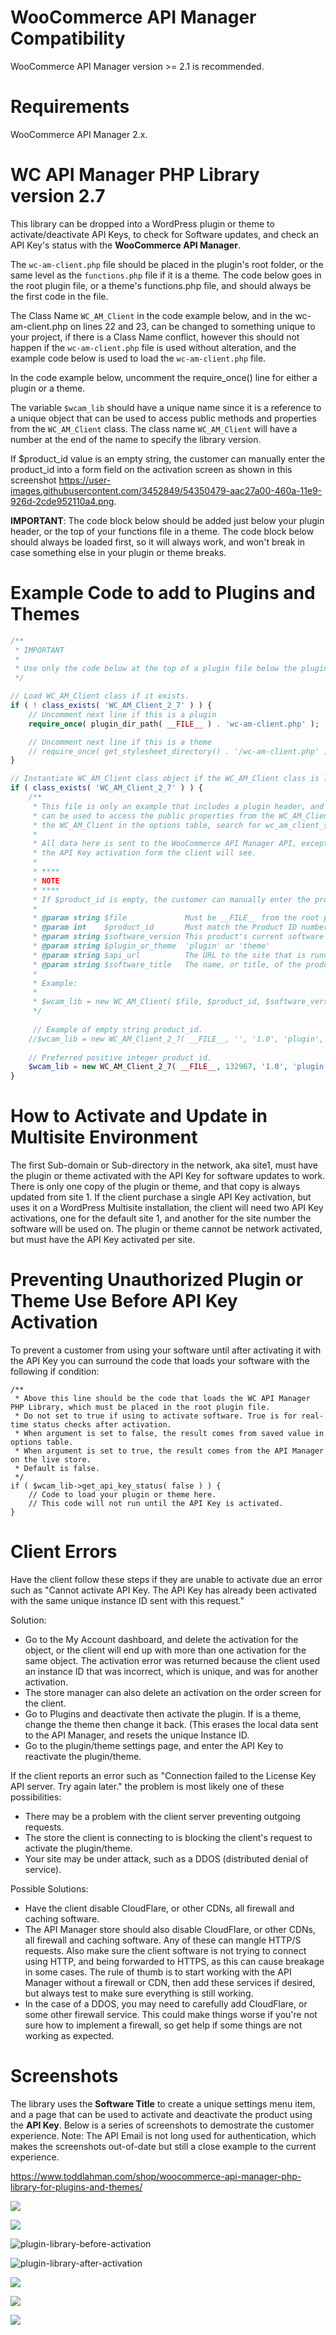WooCommerce API Manager Compatibility
==========================

WooCommerce API Manager version >= 2.1 is recommended.

Requirements
============

 WooCommerce API Manager 2.x.

WC API Manager PHP Library version 2.7
==========================

This library can be dropped into a WordPress plugin or theme to activate/deactivate API Keys, to check for Software updates, and check an API Key's status with the **WooCommerce API Manager**.

The ```wc-am-client.php``` file should be placed in the plugin's root folder, or the same level as the ```functions.php``` file if it is a theme. The code below goes in the root plugin file, or a theme's functions.php file, and should always be the first code in the file.

The Class Name ```WC_AM_Client``` in the code example below, and in the wc-am-client.php on lines 22 and 23, can be changed to something unique to your project, if there is a Class Name conflict, however this should not happen if the ```wc-am-client.php``` file is used without alteration, and the example code below is used to load the ```wc-am-client.php``` file.

In the code example below, uncomment the require_once() line for either a plugin or a theme.

The variable ```$wcam_lib``` should have a unique name since it is a reference to a unique object that can be used to access public methods and properties from the ```WC_AM_Client``` class. The class name ```WC_AM_Client``` will have a number at the end of the name to specify the library version.

If $product_id value is an empty string, the customer can manually enter the product_id into a form field on the activation screen as shown in this screenshot https://user-images.githubusercontent.com/3452849/54350479-aac27a00-460a-11e9-926d-2cde952110a4.png.

**IMPORTANT**: The code block below should be added just below your plugin header, or the top of your functions file in a theme. The code block below should always be loaded first, so it will always work, and won't break in case something else in your plugin or theme breaks.

Example Code to add to Plugins and Themes
==========================

```php
/**
 * IMPORTANT
 *
 * Use only the code below at the top of a plugin file below the plugin header, or at the top of a theme functions file.
 */

// Load WC_AM_Client class if it exists.
if ( ! class_exists( 'WC_AM_Client_2_7' ) ) {
	// Uncomment next line if this is a plugin
	require_once( plugin_dir_path( __FILE__ ) . 'wc-am-client.php' );

	// Uncomment next line if this is a theme
	// require_once( get_stylesheet_directory() . '/wc-am-client.php' );
}

// Instantiate WC_AM_Client class object if the WC_AM_Client class is loaded.
if ( class_exists( 'WC_AM_Client_2_7' ) ) {
	/**
	 * This file is only an example that includes a plugin header, and this code used to instantiate the client object. The variable $wcam_lib
	 * can be used to access the public properties from the WC_AM_Client class, but $wcam_lib must have a unique name. To find data saved by
	 * the WC_AM_Client in the options table, search for wc_am_client_{product_id}, so in this example it would be wc_am_client_13.
	 *
	 * All data here is sent to the WooCommerce API Manager API, except for the $software_title, which is used as a title, and menu label, for
	 * the API Key activation form the client will see.
	 *
	 * ****
	 * NOTE
	 * ****
	 * If $product_id is empty, the customer can manually enter the product_id into a form field on the activation screen.
	 *
	 * @param string $file             Must be __FILE__ from the root plugin file, or theme functions, file locations.
	 * @param int    $product_id       Must match the Product ID number (integer) in the product.
	 * @param string $software_version This product's current software version.
	 * @param string $plugin_or_theme  'plugin' or 'theme'
	 * @param string $api_url          The URL to the site that is running the API Manager. Example: https://www.toddlahman.com/
	 * @param string $software_title   The name, or title, of the product. The title is not sent to the API Manager APIs, but is used for menu titles.
	 *
	 * Example:
	 *
	 * $wcam_lib = new WC_AM_Client( $file, $product_id, $software_version, $plugin_or_theme, $api_url, $software_title );
	 */
	 
	 // Example of empty string product_id.
	//$wcam_lib = new WC_AM_Client_2_7( __FILE__, '', '1.0', 'plugin', 'http://wc/', 'Simple Comments - Simple' );
	
	// Preferred positive integer product_id.
	$wcam_lib = new WC_AM_Client_2_7( __FILE__, 132967, '1.0', 'plugin', 'http://wc/', 'Simple Comments - Simple' );
}
```

How to Activate and Update in Multisite Environment
==========================

The first Sub-domain or Sub-directory in the network, aka site1, must have the plugin or theme activated with the API Key for software updates to work. There is only one copy of the plugin or theme, and that copy is always updated from site 1. If the client purchase a single API Key activation, but uses it on a WordPress Multisite installation, the client will need two API Key activations, one for the default site 1, and another for the site number the software will be used on. The plugin or theme cannot be network activated, but must have the API Key activated per site.

Preventing Unauthorized Plugin or Theme Use Before API Key Activation
==========================

To prevent a customer from using your software until after activating it with the API Key you can surround the code that loads your software with the following if condition:

```
/**
 * Above this line should be the code that loads the WC API Manager PHP Library, which must be placed in the root plugin file.
 * Do not set to true if using to activate software. True is for real-time status checks after activation.
 * When argument is set to false, the result comes from saved value in options table.
 * When argument is set to true, the result comes from the API Manager on the live store.
 * Default is false.
 */
if ( $wcam_lib->get_api_key_status( false ) ) {
    // Code to load your plugin or theme here.
    // This code will not run until the API Key is activated.
}
```

Client Errors
============

Have the client follow these steps if they are unable to activate due an error such as "Cannot activate API Key. The API Key has already been activated with the same unique instance ID sent with this request."

Solution:

* Go to the My Account dashboard, and delete the activation for the object, or the client will end up with more than one activation for the same object. The activation error was returned because the client used an instance ID that was incorrect, which is unique, and was for another activation.
* The store manager can also delete an activation on the order screen for the client.
* Go to Plugins and deactivate then activate the plugin. If is a theme, change the theme then change it back. (This erases the local data sent to the API Manager, and resets the unique Instance ID.
* Go to the plugin/theme settings page, and enter the API Key to reactivate the plugin/theme.

If the client reports an error such as "Connection failed to the License Key API server. Try again later." the problem is most likely one of these possibilities:

* There may be a problem with the client server preventing outgoing requests.
* The store the client is connecting to is blocking the client's request to activate the plugin/theme.
* Your site may be under attack, such as a DDOS (distributed denial of service).

Possible Solutions:

* Have the client disable CloudFlare, or other CDNs, all firewall and caching software.
* The API Manager store should also disable CloudFlare, or other CDNs, all firewall and caching software. Any of these can mangle HTTP/S requests. Also make sure the client software is not trying to connect using HTTP, and being forwarded to HTTPS, as this can cause breakage in some cases. The rule of thumb is to start working with the API Manager without a firewall or CDN, then add these services if desired, but always test to make sure everything is still working.
* In the case of a DDOS, you may need to carefully add CloudFlare, or some other firewall service. This could make things worse if you're not sure how to implement a firewall, so get help if some things are not working as expected.

Screenshots
============

The library uses the **Software Title** to create a unique settings menu item, and a page that can be used to activate and deactivate the product using the **API Key**. Below is a series of screenshots to demostrate the customer experience. Note: The API Email is not long used for authentication, which makes the screenshots out-of-date but still a close example to the current experience.

https://www.toddlahman.com/shop/woocommerce-api-manager-php-library-for-plugins-and-themes/

![](https://cloud.githubusercontent.com/assets/3452849/15640356/183bd64a-25ec-11e6-9989-9311a87a78ad.png)

![](https://cloud.githubusercontent.com/assets/3452849/15640360/183e6d4c-25ec-11e6-92b2-f0368261bb90.png)

![plugin-library-before-activation](https://user-images.githubusercontent.com/3452849/54350479-aac27a00-460a-11e9-926d-2cde952110a4.png)

![plugin-library-after-activation](https://user-images.githubusercontent.com/3452849/54350500-b615a580-460a-11e9-9e4b-dd68db02f14a.png)

![](https://cloud.githubusercontent.com/assets/3452849/15640358/183df222-25ec-11e6-8c04-f5a80a4e62e7.png)

![](https://cloud.githubusercontent.com/assets/3452849/15640359/183e0eec-25ec-11e6-9770-757defde3c8e.png)

![](https://cloud.githubusercontent.com/assets/3452849/15640411/872681e0-25ec-11e6-97fa-13d01070924a.png)